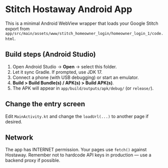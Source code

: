 # Stitch Hostaway Android App

This is a minimal Android WebView wrapper that loads your Google Stitch export from
`app/src/main/assets/www/stitch_homeowner_login/homeowner_login_1/code.html`.

## Build steps (Android Studio)
1. Open Android Studio → **Open** → select this folder.
2. Let it sync Gradle. If prompted, use JDK 17.
3. Connect a phone (with USB debugging) or start an emulator.
4. **Build > Build Bundle(s) / APK(s) > Build APK(s)**.
5. The APK will appear in `app/build/outputs/apk/debug/` (or `release/`).

## Change the entry screen
Edit `MainActivity.kt` and change the `loadUrl(...)` to another page if desired.

## Network
The app has INTERNET permission. Your pages use `fetch()` against Hostaway.
Remember not to hardcode API keys in production — use a backend proxy if possible.